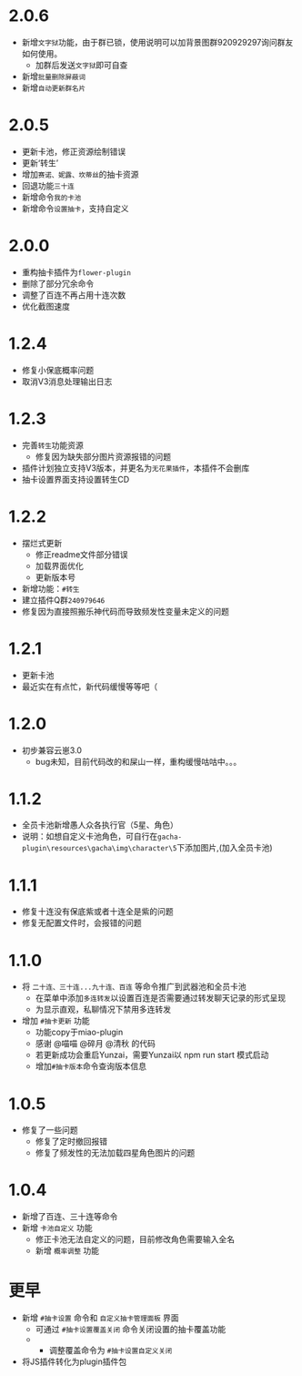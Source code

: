 # 2.0.6
* 新增`文字狱`功能，由于群已锁，使用说明可以加背景图群920929297询问群友如何使用。
  * 加群后发送`文字狱`即可自查
* 新增`批量删除屏蔽词`
* 新增`自动更新群名片`

# 2.0.5
* 更新卡池，修正资源绘制错误
* 更新‘转生’
* 增加`赛诺、妮露、坎蒂丝`的抽卡资源
* 回退功能`三十连`
* 新增命令`我的卡池`
* 新增命令`设置抽卡`，支持自定义

# 2.0.0
* 重构抽卡插件为`flower-plugin`
* 删除了部分冗余命令
* 调整了百连不再占用十连次数
* 优化截图速度

# 1.2.4
* 修复小保底概率问题
* 取消V3消息处理输出日志

# 1.2.3
* 完善`转生`功能资源
    * 修复因为缺失部分图片资源报错的问题
* 插件计划独立支持V3版本，并更名为`无花果插件`，本插件不会删库
* 抽卡设置界面支持设置转生CD

# 1.2.2
* 摆烂式更新
    * 修正readme文件部分错误
    * 加载界面优化
    * 更新版本号
* 新增功能：`#转生`
* 建立插件Q群`240979646`
* 修复因为直接照搬乐神代码而导致频发性变量未定义的问题


# 1.2.1
* 更新卡池
* 最近实在有点忙，新代码缓慢等等吧（

# 1.2.0
* 初步兼容云崽3.0
    * bug未知，目前代码改的和屎山一样，重构缓慢咕咕中。。。

# 1.1.2
* 全员卡池新增愚人众各执行官（5星、角色）
* 说明：如想自定义卡池角色，可自行在`gacha-plugin\resources\gacha\img\character\5`下添加图片,(加入全员卡池)

# 1.1.1
* 修复十连没有保底紫或者十连全是紫的问题
* 修复无配置文件时，会报错的问题

# 1.1.0

* 将 `二十连、三十连...九十连、百连` 等命令推广到武器池和全员卡池
    * 在菜单中添加`多连转发`以设置百连是否需要通过转发聊天记录的形式呈现
    * 为显示直观，私聊情况下禁用多连转发
* 增加 `#抽卡更新` 功能
    * 功能copy于miao-plugin
    * 感谢 @喵喵 @碎月 @清秋 的代码
    * 若更新成功会重启Yunzai，需要Yunzai以 npm run start 模式启动
    * 增加`#抽卡版本`命令查询版本信息


# 1.0.5

* 修复了一些问题
    * 修复了定时撤回报错
    * 修复了频发性的无法加载四星角色图片的问题

# 1.0.4

* 新增了百连、三十连等命令
* 新增 `卡池自定义` 功能
    * 修正卡池无法自定义的问题，目前修改角色需要输入全名
    * 新增 `概率调整` 功能

# 更早

* 新增 `#抽卡设置` 命令和 `自定义抽卡管理面板` 界面
    * 可通过 `#抽卡设置覆盖关闭` 命令关闭设置的抽卡覆盖功能
    * * 调整覆盖命令为 `#抽卡设置自定义关闭`
* 将JS插件转化为plugin插件包